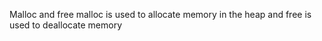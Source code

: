 Malloc and free
malloc is used to allocate memory in the heap
and free is used to deallocate memory


